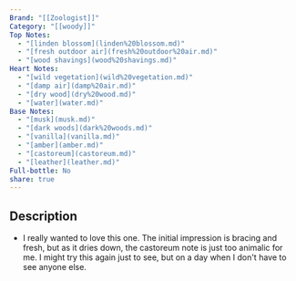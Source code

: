 ```yaml
---
Brand: "[[Zoologist]]"
Category: "[[woody]]"
Top Notes:
  - "[linden blossom](linden%20blossom.md)"
  - "[fresh outdoor air](fresh%20outdoor%20air.md)"
  - "[wood shavings](wood%20shavings.md)"
Heart Notes:
  - "[wild vegetation](wild%20vegetation.md)"
  - "[damp air](damp%20air.md)"
  - "[dry wood](dry%20wood.md)"
  - "[water](water.md)"
Base Notes:
  - "[musk](musk.md)"
  - "[dark woods](dark%20woods.md)"
  - "[vanilla](vanilla.md)"
  - "[amber](amber.md)"
  - "[castoreum](castoreum.md)"
  - "[leather](leather.md)"
Full-bottle: No
share: true
---
```

## Description
- I really wanted to love this one. The initial impression is bracing and fresh, but as it dries down, the castoreum note is just too animalic for me. I might try this again just to see, but on a day when I don't have to see anyone else.
